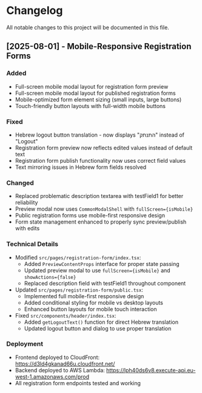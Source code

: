 # Changelog

All notable changes to this project will be documented in this file.

## [2025-08-01] - Mobile-Responsive Registration Forms

### Added
- Full-screen mobile modal layout for registration form preview
- Full-screen mobile modal layout for published registration forms
- Mobile-optimized form element sizing (small inputs, large buttons)
- Touch-friendly button layouts with full-width mobile buttons

### Fixed
- Hebrew logout button translation - now displays "התנתק" instead of "Logout"
- Registration form preview now reflects edited values instead of default text
- Registration form publish functionality now uses correct field values
- Text mirroring issues in Hebrew form fields resolved

### Changed
- Replaced problematic description textarea with testField1 for better reliability
- Preview modal now uses `CommonModalShell` with `fullScreen={isMobile}`
- Public registration forms use mobile-first responsive design
- Form state management enhanced to properly sync preview/publish with edits

### Technical Details
- Modified `src/pages/registration-form/index.tsx`:
  - Added `PreviewContentProps` interface for proper state passing
  - Updated preview modal to use `fullScreen={isMobile}` and `showActions={false}`
  - Replaced description field with testField1 throughout component
- Updated `src/pages/registration-form/public.tsx`:
  - Implemented full mobile-first responsive design
  - Added conditional styling for mobile vs desktop layouts
  - Enhanced button layouts for mobile touch interaction
- Fixed `src/components/header/index.tsx`:
  - Added `getLogoutText()` function for direct Hebrew translation
  - Updated logout button and dialog to use proper translation

### Deployment
- Frontend deployed to CloudFront: https://d3ld4gkanad66u.cloudfront.net/
- Backend deployed to AWS Lambda: https://lph40ds6v8.execute-api.eu-west-1.amazonaws.com/prod
- All registration form endpoints tested and working